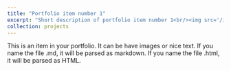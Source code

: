 ```yaml
---
title: "Portfolio item number 1"
excerpt: "Short description of portfolio item number 1<br/><img src='/images/500x300.png'>"
collection: projects
---
```

This is an item in your portfolio. It can be have images or nice text. If you name the file .md, it will be parsed as markdown. If you name the file .html, it will be parsed as HTML.
